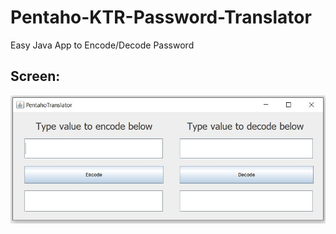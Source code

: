 # Pentaho-KTR-Password-Translator
 Easy Java App to Encode/Decode Password

## Screen:
![Screen](https://github.com/Matheuscruztj/Pentaho-KTR-Password-Translator/blob/master/image/Screen.JPG)